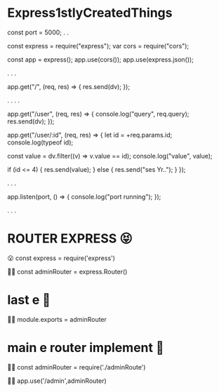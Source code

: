 
# Express1stlyCreatedThings

const port = 5000;
.
.

const express = require("express");
var cors = require("cors");

const app = express();
app.use(cors());
app.use(express.json());



.
.
.


app.get("/", (req, res) => {
  res.send(dv);
});


.
.
.
.




app.get("/user", (req, res) => {
  console.log("query", req.query);
  res.send(dv);
});


app.get("/user/:id", (req, res) => {
  let id = +req.params.id;
  console.log(typeof id);

  const value = dv.filter((v) => v.value == id);
  console.log("value", value);

  if (id <= 4) {
    res.send(value);
  } else {
    res.send("ses Yr..");
  }
});



.
.
.



app.listen(port, () => {
  console.log("port running");
});

.
.
.

# ROUTER EXPRESS 😝

😮‍ const express = require('express') 

😮‍💨 const adminRouter = express.Router()

# last e 🥇
😮‍💨 module.exports = adminRouter

# main e router implement 🥈

😮‍💨 const adminRouter = require('./adminRoute')

😮‍💨 app.use('/admin',adminRouter)




